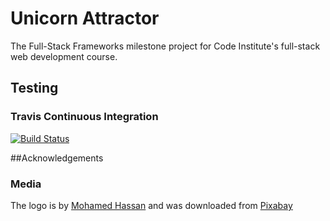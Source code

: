 # Unicorn Attractor

The Full-Stack Frameworks milestone project for Code Institute's full-stack web development course.


## Testing

### Travis Continuous Integration
[![Build Status](https://travis-ci.org/joanms/unicorn-attractor.svg?branch=master)](https://travis-ci.org/joanms/unicorn-attractor)

##Acknowledgements
### Media
The logo is by [Mohamed Hassan](https://pixabay.com/users/mohamed_hassan-5229782/?utm_source=link-attribution&utm_medium=referral&utm_campaign=image&utm_content=2780093) 
and was downloaded from [Pixabay](https://pixabay.com)